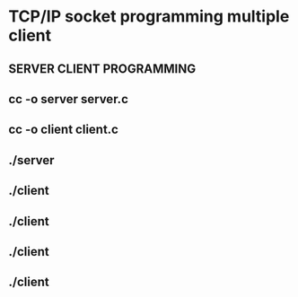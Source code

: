 TCP/IP socket programming multiple client
=========================================

SERVER CLIENT PROGRAMMING 
-------------------------

## cc -o server server.c
## cc -o client client.c
## ./server
## ./client
## ./client
## ./client
## ./client

